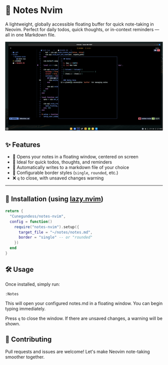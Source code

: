# 📝 Notes Nvim

A lightweight, globally accessible floating buffer for quick note-taking in Neovim. Perfect for daily todos, quick thoughts, or in-context reminders — all in one Markdown file.

<img src="./assets/preview.png" />

## ✨ Features

- 📄 Opens your notes in a floating window, centered on screen
- 🧠 Ideal for quick todos, thoughts, and reminders
- 💾 Automatically writes to a markdown file of your choice
- 🧱 Configurable border styles (`single`, `rounded`, etc.)
- ❌ `q` to close, with unsaved changes warning

---

## 🚀 Installation (using [lazy.nvim](https://github.com/folke/lazy.nvim))

```lua
return {
  "Cunegundess/notes-nvim",
  config = function()
    require("notes-nvim").setup({
      target_file = "~/notes/notes.md",
      border = "single" -- or "rounded"
    })
  end
}
```


## 🛠 Usage
Once installed, simply run:

```vim
:Notes
```
This will open your configured notes.md in a floating window. You can begin typing immediately.

Press `q` to close the window. If there are unsaved changes, a warning will be shown.


## 🤝 Contributing
Pull requests and issues are welcome! Let's make Neovim note-taking smoother together.
